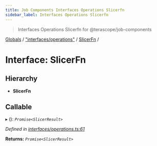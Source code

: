```yaml
---
title: Job Components Interfaces Operations Slicerfn
sidebar_label: Interfaces Operations Slicerfn
---
```


> Interfaces Operations Slicerfn for @terascope/job-components

[Globals](../overview.md) / ["interfaces/operations"](../modules/_interfaces_operations_.md) / [SlicerFn](_interfaces_operations_.slicerfn.md) /

# Interface: SlicerFn

## Hierarchy

* **SlicerFn**

## Callable

▸ (): *`Promise<SlicerResult>`*

*Defined in [interfaces/operations.ts:61](https://github.com/terascope/teraslice/tree/0c8b1cfadd6cd255811e506264906c5373f2ebea/packages/job-components/interfaces/operations.ts#L61)*

**Returns:** *`Promise<SlicerResult>`*
